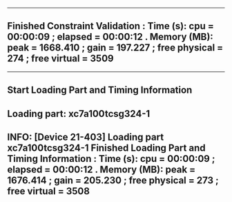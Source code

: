 ---------------------------------------------------------------------------------
Finished Constraint Validation : Time (s): cpu = 00:00:09 ; elapsed = 00:00:12 . Memory (MB): peak = 1668.410 ; gain = 197.227 ; free physical = 274 ; free virtual = 3509
---------------------------------------------------------------------------------


---------------------------------------------------------------------------------
Start Loading Part and Timing Information
---------------------------------------------------------------------------------
Loading part: xc7a100tcsg324-1
---------------------------------------------------------------------------------
INFO: [Device 21-403] Loading part xc7a100tcsg324-1
Finished Loading Part and Timing Information : Time (s): cpu = 00:00:09 ; elapsed = 00:00:12 . Memory (MB): peak = 1676.414 ; gain = 205.230 ; free physical = 273 ; free virtual = 3508
---------------------------------------------------------------------------------
